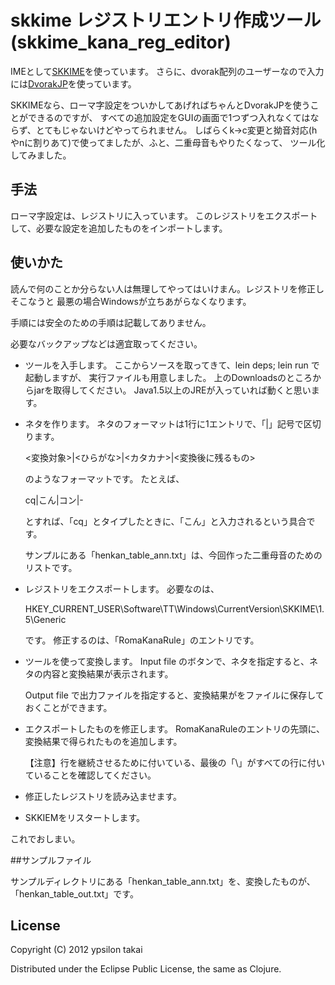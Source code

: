 skkime レジストリエントリ作成ツール(skkime_kana_reg_editor)
==================================================

IMEとして[SKKIME](http://homepage3.nifty.com/monjya/skkime.jis.html)を使っています。
さらに、dvorak配列のユーザーなので入力には[DvorakJP](http://www7.plala.or.jp/dvorakjp/)を使っています。

SKKIMEなら、ローマ字設定をついかしてあげればちゃんとDvorakJPを使うことができるのですが、
すべての追加設定をGUIの画面で1つずつ入れなくてはならず、とてもじゃないけどやってられません。
しばらくk->c変更と拗音対応(hやnに割りあて)で使ってましたが、ふと、二重母音もやりたくなって、
ツール化してみました。

## 手法
ローマ字設定は、レジストリに入っています。
このレジストリをエクスポートして、必要な設定を追加したものをインポートします。

## 使いかた
読んで何のことか分らない人は無理してやってはいけまん。レジストリを修正しそこなうと
最悪の場合Windowsが立ちあがらなくなります。

手順には安全のための手順は記載してありません。

必要なバックアップなどは適宜取ってください。


-   ツールを入手します。
    ここからソースを取ってきて、lein deps; lein run で起動しますが、
    実行ファイルも用意しました。 上のDownloadsのところからjarを取得してください。
    Java1.5以上のJREが入っていれば動くと思います。

-    ネタを作ります。
     ネタのフォーマットは1行に1エントリで、「|」記号で区切ります。

     <変換対象>|<ひらがな>|<カタカナ>|<変換後に残るもの>

     のようなフォーマットです。
     たとえば、

     cq|こん|コン|-

     とすれば、「cq」とタイプしたときに、「こん」と入力されるという具合です。

     サンプルにある「henkan_table_ann.txt」は、今回作った二重母音のためのリストです。

-   レジストリをエクスポートします。
    必要なのは、

    HKEY_CURRENT_USER\Software\TT\Windows\CurrentVersion\SKKIME\1.5\Generic

    です。
    修正するのは、「RomaKanaRule」のエントリです。

-   ツールを使って変換します。
    Input file のボタンで、ネタを指定すると、ネタの内容と変換結果が表示されます。

    Output file で出力ファイルを指定すると、変換結果がをファイルに保存しておくことができます。

-   エクスポートしたものを修正します。
    RomaKanaRuleのエントリの先頭に、変換結果で得られたものを追加します。

    【注意】行を継続させるために付いている、最後の「\」がすべての行に付いていることを確認してください。


-   修正したレジストリを読み込ませます。


-   SKKIEMをリスタートします。


これでおしまい。

##サンプルファイル

サンプルディレクトリにある「henkan_table_ann.txt」を、変換したものが、「henkan_table_out.txt」です。


## License

Copyright (C) 2012 ypsilon takai

Distributed under the Eclipse Public License, the same as Clojure.
